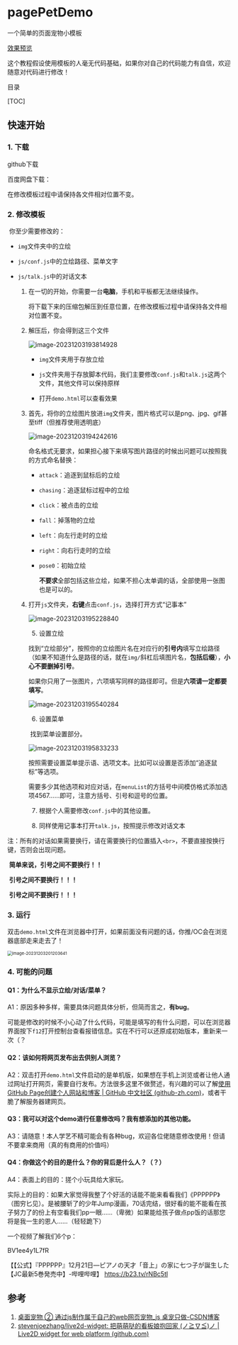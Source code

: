 # pagePetDemo

一个简单的页面宠物小模板

[效果预览](sixwater6h2o.github.io/petDemo/index.html)

这个教程假设使用模板的人毫无代码基础，如果你对自己的代码能力有自信，欢迎随意对代码进行修改！



目录

[TOC]

## 快速开始

### 1. 下载

github下载

百度网盘下载：

在修改模板过程中请保持各文件相对位置不变。



### 2. 修改模板

​		你至少需要修改的：

- `img`文件夹中的立绘
- `js/conf.js`中的立绘路径、菜单文字
- `js/talk.js`中的对话文本



  1. 在一切的开始，你需要一台**电脑**，手机和平板都无法继续操作。

     ​		将下载下来的压缩包解压到任意位置，在修改模板过程中请保持各文件相对位置不变。

     

  2. 解压后，你会得到这三个文件

     ![image-20231203193814928](README/image-20231203193814928.png)

     - `img`文件夹用于存放立绘

     - `js`文件夹用于存放脚本代码，我们主要修改`conf.js`和`talk.js`这两个文件，其他文件可以保持原样

     - 打开`demo.html`可以查看效果

       

  3. 首先，将你的立绘图片放进`img`文件夹，图片格式可以是png、jpg、gif甚至tiff（但推荐使用透明底）

     ![image-20231203194242616](README/image-20231203194242616.png)

     ​		命名格式无要求，如果担心接下来填写图片路径的时候出问题可以按照我的方式命名替换：

     - `attack`：追逐到鼠标后的立绘

     - `chasing`：追逐鼠标过程中的立绘

     - `click`：被点击的立绘

     - `fall`：掉落物的立绘

     - `left`：向左行走时的立绘

     - `right`：向右行走时的立绘

     - `pose0`：初始立绘

       **不要求**全部包括这些立绘，如果不担心太单调的话，全部使用一张图也是可以的。

       

  4. 打开`js`文件夹，**右键**点击`conf.js`，选择打开方式“记事本”

     ![image-20231203195228840](README/image-20231203195228840.png)

     

		5. 设置立绘

     ​		找到“立绘部分”，按照你的立绘图片名在对应行的**引号内**填写立绘路径（如果不知道什么是路径的话，就在`img/`斜杠后填图片名，**包括后缀**），**小心不要删掉引号**。

     ​		如果你只用了一张图片，六项填写同样的路径即可。但是**六项请一定都要填写**。

     ![image-20231203195540284](README/image-20231203195540284.png)

     

		6. 设置菜单

     ​		找到菜单设置部分。

     ![image-20231203195833233](README/image-20231203195833233.png)

     ​		按照需要设置菜单提示语、选项文本。比如可以设置是否添加“追逐鼠标”等选项。

     ​		需要多少其他选项和对应对话，在`menuList`的方括号中间模仿格式添加选项4567……即可，注意方括号、引号和逗号的位置。

     

		7. 根据个人需要修改`conf.js`中的其他设置。

		8. 同样使用记事本打开`talk.js`，按照提示修改对话文本

​		注：所有的对话如果需要换行，请在需要换行的位置插入`<br>`，不要直接按换行键，否则会出现问题。

​		**简单来说，引号之间不要换行！！**

​		**引号之间不要换行！！！**

​		**引号之间不要换行！！！**





### 3. 运行

​		双击`demo.html`文件在浏览器中打开，如果前面没有问题的话，你推/OC会在浏览器底部走来走去了！

<img src="README/image-20231203201203641.png" alt="image-20231203201203641" style="zoom:67%;" />



### 4. 可能的问题

#### Q1：为什么不显示立绘/对话/菜单？

A1：原因多种多样，需要具体问题具体分析，但简而言之，**有bug**。

​		可能是修改的时候不小心动了什么代码，可能是填写的有什么问题，可以在浏览器界面按下`f12`打开控制台查看报错信息。实在不行可以还原成初始版本，重新来一次（？

#### Q2：该如何将网页发布出去供别人浏览？

A2：双击打开`demo.html`文件启动的是单机版，如果想在手机上浏览或者让他人通过网址打开网页，需要自行发布。方法很多这里不做赘述，有兴趣的可以了解[使用GitHub Page创建个人网站和博客 | GitHub 中文社区 (github-zh.com)](https://www.github-zh.com/getting-started/github-pages)，或者干脆了解服务器建网页。

#### Q3：我可以对这个demo进行任意修改吗？我有想添加的其他功能。

A3：请随意！本人学艺不精可能会有各种bug，欢迎各位佬随意修改使用！但请不要拿来商用（真的有商用的价值吗）

#### Q4：你做这个的目的是什么？你的背后是什么人？（？）

A4：表面上的目的：搓个小玩具给大家玩。

​		实际上的目的：如果大家觉得我整了个好活的话能不能来看看我们《PPPPPP》（图穷匕见）。是被腰斩了的少年Jump漫画，70话完结，很好看的能不能看在孩子努力了的份上有空看我们pp一眼……（卑微）如果能给孩子做点pp饭的话那您将是我一生的恩人……（轻轻跪下）

一个视频了解我们6个p：

BV1ee4y1L7fR

【【公式】『PPPPPP』12月21日―ピアノの天才「音上」の家に七つ子が誕生した【JC最新5巻発売中】-哔哩哔哩】 https://b23.tv/rNBc5tl



## 参考

1. [桌面宠物 ② 通过js制作属于自己的web网页宠物_js 桌宠只做-CSDN博客](https://blog.csdn.net/zujiasheng/article/details/126711017)
2. [stevenjoezhang/live2d-widget: 把萌萌哒的看板娘抱回家 (ノ≧∇≦)ノ | Live2D widget for web platform (github.com)](https://github.com/stevenjoezhang/live2d-widget)
